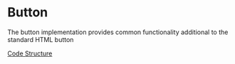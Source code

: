# Button
The button implementation provides common functionality additional to the standard HTML button

[Code Structure](docs/Structure.md)
